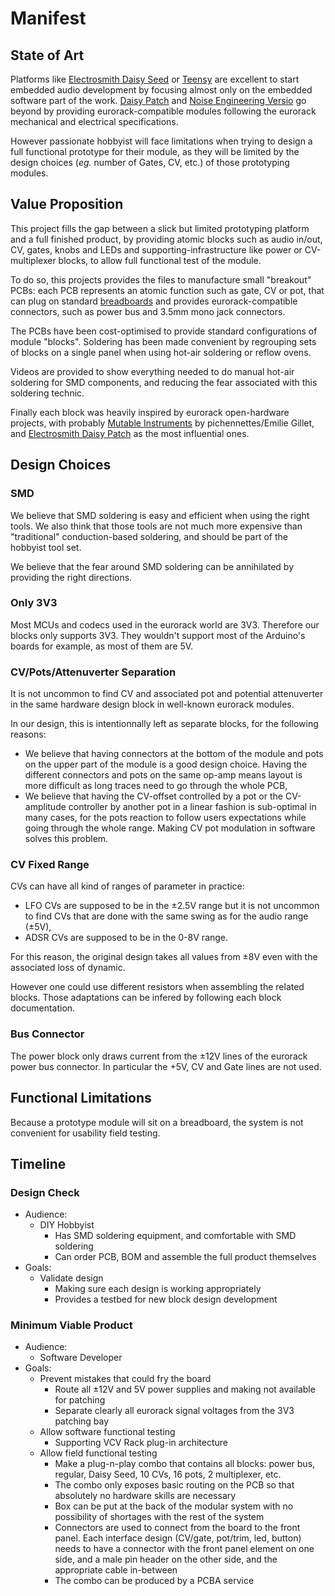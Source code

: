 # Manifest

## State of Art

Platforms like [Electrosmith Daisy Seed](https://www.electro-smith.com/daisy/daisy)
or [Teensy](https://www.pjrc.com/store/teensy41.html)
are excellent to start embedded audio development by focusing almost only
on the embedded software part of the work.
[Daisy Patch](https://www.electro-smith.com/daisy/patch)
and [Noise Engineering Versio](https://www.noiseengineering.us/blog/lib-daisy)
go beyond by providing eurorack-compatible modules following the
eurorack mechanical and electrical specifications.

However passionate hobbyist will face limitations when trying to design
a full functional prototype for their module, as they will be limited by
the design choices (_eg._ number of Gates, CV, etc.) of those prototyping modules.


## Value Proposition

This project fills the gap between a slick but limited prototyping platform
and a full finished product, by providing atomic blocks such as audio in/out, CV,
gates, knobs and LEDs and supporting-infrastructure like power or
CV-multiplexer blocks, to allow full functional test of the module.

To do so, this projects provides the files to manufacture small "breakout"
PCBs: each PCB represents an atomic function such as gate, CV or pot, that
can plug on standard [breadboards](https://en.wikipedia.org/wiki/Breadboard)
and provides eurorack-compatible connectors, such as power bus and 3.5mm mono jack
connectors.

The PCBs have been cost-optimised to provide standard configurations of
module "blocks". Soldering has been made convenient by regrouping sets of blocks
on a single panel when using hot-air soldering or reflow ovens.

Videos are provided to show everything needed to do manual hot-air
soldering for SMD components, and reducing the fear associated with
this soldering technic.

Finally each block was heavily inspired by eurorack open-hardware projects,
with probably [Mutable Instruments](https://github.com/pichenettes/eurorack)
by pichennettes/Emilie Gillet,
and [Electrosmith Daisy Patch](https://github.com/electro-smith/Hardware/tree/master/reference/daisy_patch)
as the most influential ones.


## Design Choices

### SMD

We believe that SMD soldering is easy and efficient when using the right tools. We also think
that those tools are not much more expensive than "traditional" conduction-based
soldering, and should be part of the hobbyist tool set.

We believe that the fear around SMD soldering can be annihilated by providing the right
directions.

### Only 3V3

Most MCUs and codecs used in the eurorack world are 3V3. Therefore our blocks
only supports 3V3. They wouldn't support most of the Arduino's boards
for example, as most of them are 5V.

### CV/Pots/Attenuverter Separation

It is not uncommon to find CV and associated pot and potential
attenuverter in the same hardware design block in well-known eurorack modules.

In our design, this is intentionnally left as separate blocks, for the following reasons:

- We believe that having connectors at the bottom of the module and
  pots on the upper part of the module is a good design choice. Having
  the different connectors and pots on the same op-amp means layout
  is more difficult as long traces need to go through the whole PCB,
- We believe that having the CV-offset controlled by a pot or the
   CV-amplitude controller by another pot in a linear fashion is
   sub-optimal in many cases, for the pots reaction to follow users
   expectations while going through the whole range. Making CV pot modulation
   in software solves this problem.

### CV Fixed Range

CVs can have all kind of ranges of parameter in practice:

- LFO CVs are supposed to be in the ±2.5V range but it is not
  uncommon to find CVs that are done with the same swing as for the
  audio range (±5V),
- ADSR CVs are supposed to be in the 0-8V range.

For this reason, the original design takes all values from ±8V even
with the associated loss of dynamic.

However one could use different resistors when assembling the related
blocks. Those adaptations can be infered by following each block documentation.

### Bus Connector

The power block only draws current from the ±12V lines of the eurorack
power bus connector. In particular the +5V, CV and Gate lines are not used.


## Functional Limitations

Because a prototype module will sit on a breadboard, the system is not
convenient for usability field testing.


## Timeline

### Design Check

- Audience:
   - DIY Hobbyist
      - Has SMD soldering equipment, and comfortable with SMD soldering
      - Can order PCB, BOM and assemble the full product themselves
- Goals:
   - Validate design
      - Making sure each design is working appropriately
      - Provides a testbed for new block design development

### Minimum Viable Product

- Audience:
   - Software Developer
- Goals:
   - Prevent mistakes that could fry the board
      - Route all ±12V and 5V power supplies and making not available for patching
      - Separate clearly all eurorack signal voltages from the 3V3 patching bay
   - Allow software functional testing
      - Supporting VCV Rack plug-in architecture
   - Allow field functional testing
      - Make a plug-n-play combo that contains all blocks: power bus, regular, Daisy Seed, 10 CVs, 16 pots, 2 multiplexer, etc.
      - The combo only exposes basic routing on the PCB so that absolutely no hardware skills
         are necessary
      - Box can be put at the back of the modular system with no possibility of shortages with the
         rest of the system
      - Connectors are used to connect from the board to the front panel. Each interface design
         (CV/gate, pot/trim, led, button) needs to have a connector with the front panel element
         on one side, and a male pin header on the other side, and the appropriate cable in-between 
      - The combo can be produced by a PCBA service

